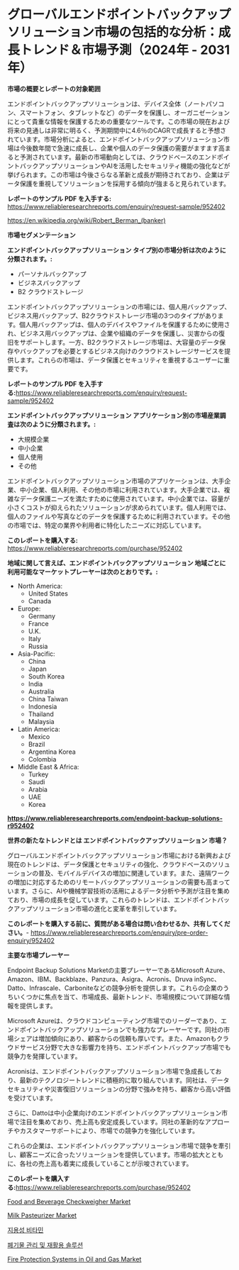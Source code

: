 <p><h1>グローバルエンドポイントバックアップソリューション市場の包括的な分析：成長トレンド＆市場予測（2024年 - 2031年）</h1></p><p><strong>市場の概要とレポートの対象範囲</strong></p>
<p><p>エンドポイントバックアップソリューションは、デバイス全体（ノートパソコン、スマートフォン、タブレットなど）のデータを保護し、オーガニゼーションにとって貴重な情報を保護するための重要なツールです。この市場の現在および将来の見通しは非常に明るく、予測期間中に4.6％のCAGRで成長すると予想されています。市場分析によると、エンドポイントバックアップソリューション市場は今後数年間で急速に成長し、企業や個人のデータ保護の需要がますます高まると予測されています。最新の市場動向としては、クラウドベースのエンドポイントバックアップソリューションやAIを活用したセキュリティ機能の強化などが挙げられます。この市場は今後さらなる革新と成長が期待されており、企業はデータ保護を重視してソリューションを採用する傾向が強まると見られています。</p></p>
<p><strong>レポートのサンプル PDF を入手する:</strong> <a href="https://www.reliableresearchreports.com/enquiry/request-sample/952402">https://www.reliableresearchreports.com/enquiry/request-sample/952402</a></p>
<p><a href="https://en.wikipedia.org/wiki/Robert_Berman_(banker)">https://en.wikipedia.org/wiki/Robert_Berman_(banker)</a></p>
<p><strong>市場セグメンテーション</strong></p>
<p><strong>エンドポイントバックアップソリューション タイプ別の市場分析は次のように分類されます。:</strong></p>
<p><ul><li>パーソナルバックアップ</li><li>ビジネスバックアップ</li><li>B2 クラウドストレージ</li></ul></p>
<p><p>エンドポイントバックアップソリューションの市場には、個人用バックアップ、ビジネス用バックアップ、B2クラウドストレージ市場の3つのタイプがあります。個人用バックアップは、個人のデバイスやファイルを保護するために使用され、ビジネス用バックアップは、企業や組織のデータを保護し、災害からの復旧をサポートします。一方、B2クラウドストレージ市場は、大容量のデータ保存やバックアップを必要とするビジネス向けのクラウドストレージサービスを提供します。これらの市場は、データ保護とセキュリティを重視するユーザーに重要です。</p></p>
<p><strong>レポートのサンプル PDF を入手する:</strong><a href="https://www.reliableresearchreports.com/enquiry/request-sample/952402">https://www.reliableresearchreports.com/enquiry/request-sample/952402</a></p>
<p><strong> エンドポイントバックアップソリューション アプリケーション別の市場産業調査は次のように分類されます。:</strong></p>
<p><ul><li>大規模企業</li><li>中小企業</li><li>個人使用</li><li>その他</li></ul></p>
<p><p>エンドポイントバックアップソリューション市場のアプリケーションは、大手企業、中小企業、個人利用、その他の市場に利用されています。大手企業では、複雑なデータ保護ニーズを満たすために使用されています。中小企業では、容量が小さくコストが抑えられたソリューションが求められています。個人利用では、個人のファイルや写真などのデータを保護するために利用されています。その他の市場では、特定の業界や利用者に特化したニーズに対応しています。</p></p>
<p><strong>このレポートを購入する:</strong> <a href="https://www.reliableresearchreports.com/purchase/952402">https://www.reliableresearchreports.com/purchase/952402</a></p>
<p><strong>地域に関して言えば、エンドポイントバックアップソリューション 地域ごとに利用可能なマーケットプレーヤーは次のとおりです。:</strong></p>
<p><ul>
    <li>
        North America:
        <ul>
            <li>United States</li>
            <li>Canada</li>
        </ul>
    </li>
    <li>
        Europe:
        <ul>
            <li>Germany</li>
            <li>France</li>
            <li>U.K.</li>
            <li>Italy</li>
            <li>Russia</li>
        </ul>
    </li>
    <li>
        Asia-Pacific:
        <ul>
            <li>China</li>
            <li>Japan</li>
            <li>South Korea</li>
            <li>India</li>
            <li>Australia</li>
            <li>China Taiwan</li>
            <li>Indonesia</li>
            <li>Thailand</li>
            <li>Malaysia</li>
        </ul>
    </li>
    <li>
        Latin America:
        <ul>
            <li>Mexico</li>
            <li>Brazil</li>
            <li>Argentina Korea</li>
            <li>Colombia</li>
        </ul>
    </li>
    <li>
        Middle East & Africa:
        <ul>
            <li>Turkey</li>
            <li>Saudi</li>
            <li>Arabia</li>
            <li>UAE</li>
            <li>Korea</li>
        </ul>
    </li>
    </ul></p>
<p><strong><a href="https://www.reliableresearchreports.com/endpoint-backup-solutions-r952402">https://www.reliableresearchreports.com/endpoint-backup-solutions-r952402</a></strong></p>
<p><strong>世界の新たなトレンドとは エンドポイントバックアップソリューション 市場？</strong></p>
<p><p>グローバルエンドポイントバックアップソリューション市場における新興および現在のトレンドは、データ保護とセキュリティの強化、クラウドベースのソリューションの普及、モバイルデバイスの増加に関連しています。また、遠隔ワークの増加に対応するためのリモートバックアップソリューションの需要も高まっています。さらに、AIや機械学習技術の活用によるデータ分析や予測が注目を集めており、市場の成長を促しています。これらのトレンドは、エンドポイントバックアップソリューション市場の進化と変革を牽引しています。</p></p>
<p><strong>このレポートを購入する前に、質問がある場合は問い合わせるか、共有してください。</strong>- <a href="https://www.reliableresearchreports.com/enquiry/pre-order-enquiry/952402">https://www.reliableresearchreports.com/enquiry/pre-order-enquiry/952402</a></p>
<p><strong>主要な市場プレーヤー</strong></p>
<p><p>Endpoint Backup Solutions Marketの主要プレーヤーであるMicrosoft Azure、Amazon、IBM、Backblaze、Panzura、Asigra、Acronis、Druva inSync、Datto、Infrascale、Carboniteなどの競争分析を提供します。これらの企業のうちいくつかに焦点を当て、市場成長、最新トレンド、市場規模について詳細な情報を提供します。</p><p>Microsoft Azureは、クラウドコンピューティング市場でのリーダーであり、エンドポイントバックアップソリューションでも強力なプレーヤーです。同社の市場シェアは増加傾向にあり、顧客からの信頼も厚いです。また、Amazonもクラウドサービス分野で大きな影響力を持ち、エンドポイントバックアップ市場でも競争力を発揮しています。</p><p>Acronisは、エンドポイントバックアップソリューション市場で急成長しており、最新のテクノロジートレンドに積極的に取り組んでいます。同社は、データセキュリティや災害復旧ソリューションの分野で強みを持ち、顧客から高い評価を受けています。</p><p>さらに、Dattoは中小企業向けのエンドポイントバックアップソリューション市場で注目を集めており、売上高も安定成長しています。同社の革新的なアプローチやカスタマーサポートにより、市場での競争力を強化しています。</p><p>これらの企業は、エンドポイントバックアップソリューション市場で競争を牽引し、顧客ニーズに合ったソリューションを提供しています。市場の拡大とともに、各社の売上高も着実に成長していることが示唆されています。</p></p>
<p><strong>このレポートを購入する:</strong><a href="https://www.reliableresearchreports.com/purchase/952402">https://www.reliableresearchreports.com/purchase/952402</a></p>
<p><p><a href="https://github.com/obertPattersbG/Market-Research-Report-List-1/blob/main/food-and-beverage-checkweigher-market.md">Food and Beverage Checkweigher Market</a></p><p><a href="https://issuu.com/reportprime-2/docs/milk-pasteurizer-market-size-2030.pptx">Milk Pasteurizer Market</a></p><p><a href="https://github.com/shampaakter36/Market-Research-Report-List-2/blob/main/861469557747.md">지용성 비타민</a></p><p><a href="https://github.com/Nicolasrown5/Market-Research-Report-List-2/blob/main/925232657746.md">폐기물 관리 및 재활용 솔루션</a></p><p><a href="https://github.com/lnamivez37/Market-Research-Report-List-1/blob/main/fire-protection-systems-in-oil-and-gas-market.md">Fire Protection Systems in Oil and Gas Market</a></p></p>